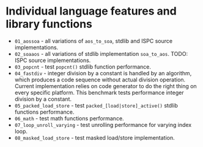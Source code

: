 # Individual language features and library functions

- ``01_aossoa`` - all variations of ``aos_to_soa``, stdlib and ISPC source implementations.
- ``02_soaaos`` - all variations of stdlib implementation ``soa_to_aos``. TODO: ISPC source implementations.
- ``03_popcnt`` - test ``popcnt()`` stdlib function performance.
- ``04_fastdiv`` - integer division by a constant is handled by an algorithm, which produces a code sequence without actual division operation. Current implementation relies on code generator to do the right thing on every specific platform. This benchmark tests performance integer division by a constant.
- ``05_packed_load_store`` - test ``packed_[load|store]_active()`` stdlib functions performance.
- ``06_math`` - test math functions performance.
- ``07_loop_unroll_varying`` - test unrolling performance for varying index loop.
- ``08_masked_load_store`` - test masked load/store implementation.
